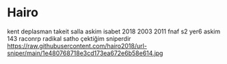 # Hairo
kent deplasman takeit salla askim isabet 2018 2003 2011 fnaf s2 yer6 askim 143 raconrp radikal satho çektiğim sniperdir
https://raw.githubusercontent.com/hairo2018/url-sniper/main/1e480768718e3cd173ea672e6b58e614.jpg
